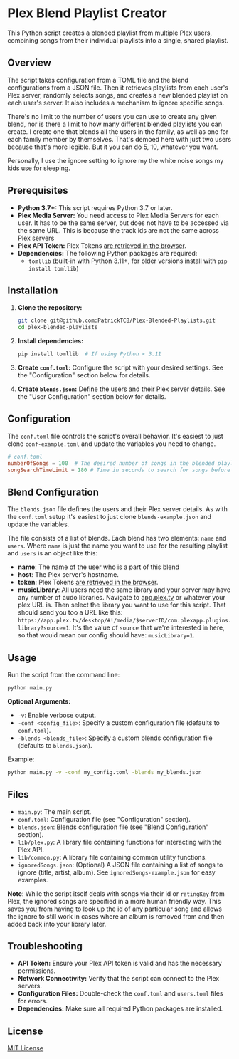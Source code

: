 # Plex Blend Playlist Creator

This Python script creates a blended playlist from multiple Plex users, combining songs from their individual playlists into a single, shared playlist.

## Overview

The script takes configuration from a TOML file and the blend configurations from a JSON file. Then it retrieves playlists from each user's Plex server, randomly selects songs, and creates a new blended playlist on each user's server.  It also includes a mechanism to ignore specific songs.

There's no limit to the number of users you can use to create any given blend, nor is there a limit to how many different blended playlists you can create. I create one that blends all the users in the family, as well as one for each family member by themselves. That's demoed here with just two users because that's more legible. But it you can do 5, 10, whatever you want. 

Personally, I use the ignore setting to ignore my the white noise songs my kids use for sleeping.

## Prerequisites

*   **Python 3.7+:**  This script requires Python 3.7 or later.
*   **Plex Media Server:** You need access to Plex Media Servers for each user. It has to be the same server, but does not have to be accessed via the same URL. This is because the track ids are not the same across Plex servers
*   **Plex API Token:**  Plex Tokens [are retrieved in the browser](https://support.plex.tv/articles/204059436-finding-an-authentication-token-x-plex-token/).
*   **Dependencies:** The following Python packages are required:
    *   `tomllib` (built-in with Python 3.11+, for older versions install with `pip install tomllib`)

## Installation

1.  **Clone the repository:**
    ```bash
    git clone git@github.com:PatrickTCB/Plex-Blended-Playlists.git
    cd plex-blended-playlists
    ```

2.  **Install dependencies:**
    ```bash
    pip install tomllib  # If using Python < 3.11
    ```

3.  **Create `conf.toml`:**  Configure the script with your desired settings.  See the "Configuration" section below for details.

4.  **Create `blends.json`:**  Define the users and their Plex server details.  See the "User Configuration" section below for details.

## Configuration

The `conf.toml` file controls the script's overall behavior. It's easiest to just clone `conf-example.toml` and update the variables you need to change.

```toml
# conf.toml
numberOfSongs = 100  # The desired number of songs in the blended playlist
songSearchTimeLimit = 180 # Time in seconds to search for songs before stopping.
```

## Blend Configuration

The `blends.json` file defines the users and their Plex server details. As with the `conf.toml` setup it's easiest to just clone `blends-example.json` and update the variables. 

The file consists of a list of blends. Each blend has two elements: `name` and `users`. Where `name` is just the name you want to use for the resulting playlist and `users` is an object like this:

* **name**: The name of the user who is a part of this blend
* **host**: The Plex server's hostname.
* **token**: Plex Tokens [are retrieved in the browser](https://support.plex.tv/articles/204059436-finding-an-authentication-token-x-plex-token/).
* **musicLibrary**: All users need the same library and your server may have any number of audo libraries. Navigate to [app.plex.tv](https://app.plex.tv) or whatever your plex URL is. Then select the library you want to use for this script. That should send you too a URL like this: `https://app.plex.tv/desktop/#!/media/$serverID/com.plexapp.plugins.library?source=1`. It's the value of `source` that we're interested in here, so that would mean our config should have: `musicLibrary=1`.

## Usage

Run the script from the command line:

```bash
python main.py
```

**Optional Arguments:**

*   `-v`: Enable verbose output.
*   `-conf <config_file>`: Specify a custom configuration file (defaults to `conf.toml`).
*   `-blends <blends_file>`: Specify a custom blends configuration file (defaults to `blends.json`).

Example:

```bash
python main.py -v -conf my_config.toml -blends my_blends.json
```

## Files

*   `main.py`: The main script.
*   `conf.toml`: Configuration file (see "Configuration" section).
*   `blends.json`: Blends configuration file (see "Blend Configuration" section).
*   `lib/plex.py`:  A library file containing functions for interacting with the Plex API.
*   `lib/common.py`: A library file containing common utility functions.
*   `ignoredSongs.json`: (Optional) A JSON file containing a list of songs to ignore (title, artist, album). See `ignoredSongs-example.json` for easy examples.

**Note**: While the script itself deals with songs via their id or `ratingKey` from Plex, the ignored songs are specified in a more human friendly way. This saves you from having to look up the id of any particular song and allows the ignore to still work in cases where an album is removed from and then added back into your library later.

## Troubleshooting

*   **API Token:** Ensure your Plex API token is valid and has the necessary permissions.
*   **Network Connectivity:** Verify that the script can connect to the Plex servers.
*   **Configuration Files:** Double-check the `conf.toml` and `users.toml` files for errors.
*   **Dependencies:** Make sure all required Python packages are installed.

## License

[MIT License](LICENSE)